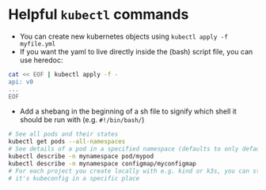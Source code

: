 # Helpful `kubectl` commands

- You can create new kubernetes objects using `kubectl apply -f myfile.yml`
- If you want the yaml to live directly inside the (bash) script file, you can use heredoc:

```sh
cat << EOF | kubectl apply -f -
api: v0
...
EOF
```

- Add a shebang in the beginning of a sh file to signify which shell it should be run with (e.g. `#!/bin/bash/`)

```sh
# See all pods and their states
kubectl get pods --all-namespaces
# See details of a pod in a specified namespace (defaults to only default)
kubectl describe -n mynamespace pod/mypod
kubectl describe -n mynamespace configmap/myconfigmap
# For each project you create locally with e.g. kind or k3s, you can store
# it's kubeconfig in a specific place
```

